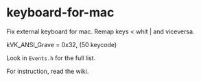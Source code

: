 # keyboard-for-mac
Fix external keyboard for mac. Remap keys &lt; whit | and viceversa.

kVK_ANSI_Grave                = 0x32, (50 keycode)

Look in `Events.h` for the full list.

For instruction, read the wiki.
